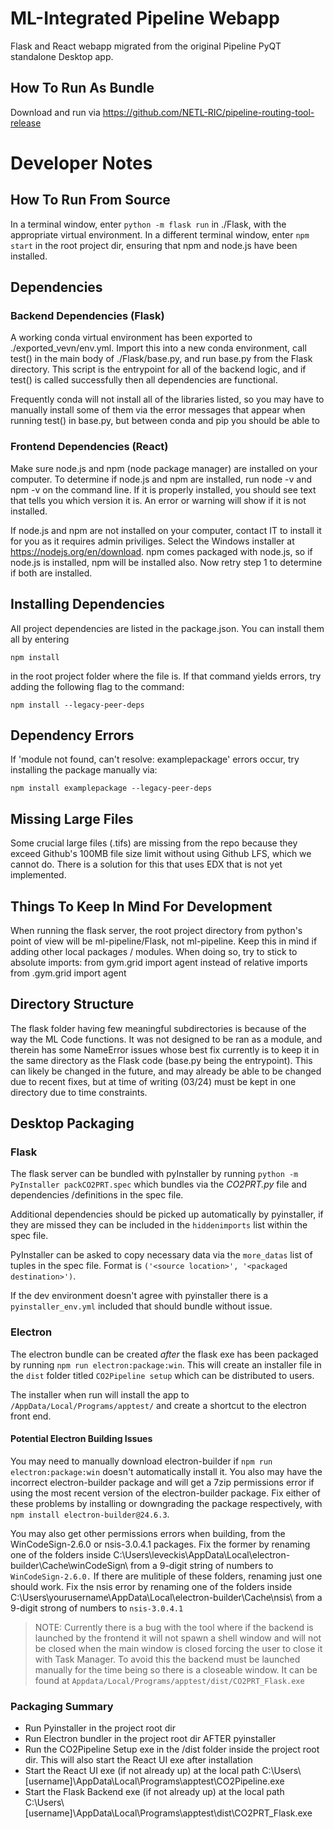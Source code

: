 # ML-Integrated Pipeline Webapp
Flask and React webapp migrated from the original Pipeline PyQT standalone Desktop app.
## How To Run As Bundle
Download and run via https://github.com/NETL-RIC/pipeline-routing-tool-release

# Developer Notes
## How To Run From Source
In a terminal window, enter `python -m flask run` in ./Flask, with the appropriate virtual environment.
In a different terminal window, enter `npm start` in the root project dir, ensuring that npm and node.js have been installed.

## Dependencies
### Backend Dependencies (Flask)
A working conda virtual environment has been exported to ./exported_vevn/env.yml. Import this into a new conda environment, 
call test() in the main body of ./Flask/base.py, and run base.py from the Flask directory. This script is the entrypoint
for all of the backend logic, and if test() is called successfully then all dependencies are functional. 

Frequently conda will not install all of the libraries listed, so you may have to manually install some of them
via the error messages that appear when running test() in base.py, but between conda and pip you should be able
to 

### Frontend Dependencies (React)
Make sure node.js and npm (node package manager) are installed on your computer. To determine if node.js and npm are installed,
run node -v and npm -v on the command line. If it is properly installed, you should see text that tells you which version
it is. An error or warning will show if it is not installed.

If node.js and npm are not installed on your computer, contact IT to install it for you as it requires admin priviliges. 
Select the Windows installer at https://nodejs.org/en/download. npm comes packaged with node.js, so if node.js is installed,
npm will be installed also. Now retry step 1 to determine if both are installed.

## Installing Dependencies
All project dependencies are listed in the package.json. You can install them all by entering

    npm install

in the root project folder where the file is. If that command yields errors, try adding the following flag to the command:

    npm install --legacy-peer-deps

## Dependency Errors
If 'module not found, can't resolve: examplepackage' errors occur, try installing the package manually via:

    npm install examplepackage --legacy-peer-deps

## Missing Large Files
Some crucial large files (.tifs) are missing from the repo because they exceed Github's 100MB file size limit without using Github LFS, which
we cannot do. There is a solution for this that uses EDX that is not yet implemented.

## Things To Keep In Mind For Development
When running the flask server, the root project directory from python's point of view will be
ml-pipeline/Flask, not ml-pipeline. Keep this in mind if adding other local packages / modules.
When doing so, try to stick to absolute imports:
    from gym.grid import agent
instead of relative imports
    from .gym.grid import agent

## Directory Structure
The flask folder having few meaningful subdirectories is because of the way the ML Code functions. It was not designed to be ran as a module, 
and therein has some NameError issues whose best fix currently is to keep it in the same directory as the Flask code (base.py being
the entrypoint). This can likely be changed in the future, and may already be able to be changed due to recent fixes, but at time of writing
(03/24) must be kept in one directory due to time constraints.

## Desktop Packaging
### Flask
The flask server can be bundled with pyInstaller by running `python -m PyInstaller packCO2PRT.spec` which bundles via the *CO2PRT.py* file and dependencies /definitions in the spec file.

Additional dependencies should be picked up automatically by pyinstaller, if they are missed they can be included in the `hiddenimports` list within the spec file.

PyInstaller can be asked to copy necessary data via the `more_datas` list of tuples in the spec file. Format is `('<source location>', '<packaged destination>')`.

If the dev environment doesn't agree with pyinstaller there is a `pyinstaller_env.yml` included that should bundle without issue.

### Electron
The electron bundle can be created *after* the flask exe has been packaged by running
`npm run electron:package:win`. This will create an installer file in the `dist` folder
titled `CO2Pipeline setup` which can be distributed to users.

The installer when run will install the app to `/AppData/Local/Programs/apptest/` and
create a shortcut to the electron front end.

#### Potential Electron Building Issues
You may need to manually download electron-builder if `npm run electron:package:win` doesn't automatically install it.
You also may have the incorrect electron-builder package and will get a 7zip permissions error if using the most recent version of the electron-builder package.
Fix either of these problems by installing or downgrading the package respectively, with `npm install electron-builder@24.6.3`. 

You may also get other permissions errors when building, from the WinCodeSign-2.6.0 or nsis-3.0.4.1 packages.
Fix the former by renaming one of the folders inside C:\Users\leveckis\AppData\Local\electron-builder\Cache\winCodeSign\ from a 9-digit string of numbers to `WinCodeSign-2.6.0.` If there are mulitiple of these folders, renaming just one should work.
Fix the nsis error by renaming one of the folders inside C:\Users\yourusername\AppData\Local\electron-builder\Cache\nsis\ from a 9-digit strong of numbers to `nsis-3.0.4.1`


>NOTE: Currently there is a bug with the tool where if the backend is launched by the frontend it will not spawn a shell window and will not be closed when the main window is closed forcing the user to close it with Task Manager. To avoid this the backend must be launched manually for the time being so there is a closeable window. It can be found at `Appdata/Local/Programs/apptest/dist/CO2PRT_Flask.exe`

### Packaging Summary
- Run Pyinstaller in the project root dir
- Run Electron bundler in the project root dir AFTER pyinstaller
- Run the CO2Pipeline Setup exe in the /dist folder inside the project root dir. This will also start the React UI exe after installation
- Start the React UI exe (if not already up) at the local path C:\\Users\\[username]\\AppData\\Local\\Programs\\apptest\\CO2Pipeline.exe
- Start the Flask Backend exe (if not already up) at the local path C:\\Users\\[username]\\AppData\\Local\\Programs\\apptest\\dist\\CO2PRT_Flask.exe

